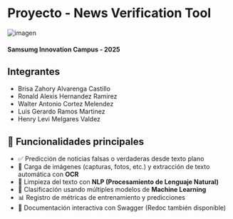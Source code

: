 # Proyecto - News Verification Tool
![imagen](https://github.com/user-attachments/assets/7dc1e8bd-f6e4-44b6-9018-a13a8ee2928f)


#### Samsumg Innovation Campus - 2025

## Integrantes
 - Brisa Zahory Alvarenga Castillo
 - Ronald Alexis Hernandez Ramirez
 - Walter Antonio Cortez Melendez 
 - Luis Gerardo Ramos Martinez
 - Henry Levi Melgares Valdez



## 🚀 Funcionalidades principales

- ✅ Predicción de noticias falsas o verdaderas desde texto plano
- 📸 Carga de imágenes (capturas, fotos, etc.) y extracción de texto automática con **OCR**
- 🧼 Limpieza del texto con **NLP (Procesamiento de Lenguaje Natural)**
- 🤖 Clasificación usando múltiples modelos de **Machine Learning**
- 📊 Registro de métricas de entrenamiento y predicciones
- 🧪 Documentación interactiva con Swagger (Redoc también disponible)


